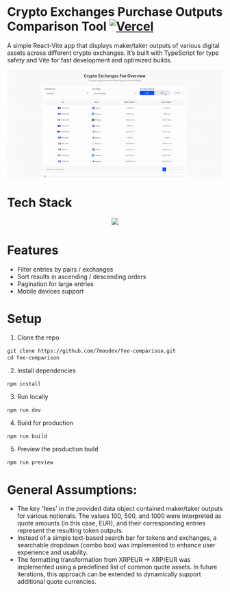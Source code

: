 
# Crypto Exchanges Purchase Outputs Comparison Tool [![Vercel](https://skillicons.dev/icons?i=vercel&theme=dark&perline=15)](https://fee-comparison.vercel.app/)

A simple React-Vite app that displays maker/taker outputs of various digital assets across different crypto exchanges. It’s built with TypeScript for type safety and Vite for fast development and optimized builds.



<p align="center">
  <a href="https://skillicons.dev">
    <img src="demo.gif" />
  </a>
</p>

# Tech Stack
<p align="center">
  <a href="https://skillicons.dev">
    <img src="https://skillicons.dev/icons?i=react,vite,typescript" />
  </a>
</p>

# Features
- Filter entries by pairs / exchanges
- Sort results in ascending / descending orders
- Pagination for large entries
- Mobile devices support


# Setup

1. Clone the repo
```
git clone https://github.com/7moodev/fee-comparison.git
cd fee-comparison
```
2. Install dependencies
```
npm install
```
3. Run locally
```
npm run dev
```
4. Build for production
```
npm run build
```
5. Preview the production build
```
npm run preview
```



# General Assumptions:
- The key 'fees' in the provided data object contained maker/taker outputs for various notionals. The values 100, 500, and 1000 were interpreted as quote amounts (in this case, EUR), and their corresponding entries represent the resulting token outputs.
- Instead of a simple text-based search bar for tokens and exchanges, a searchable dropdown (combo box) was implemented to enhance user experience and usability.
- The formatting transformation from XRPEUR → XRP/EUR was implemented using a predefined list of common quote assets. In future iterations, this approach can be extended to dynamically support additional quote currencies.

